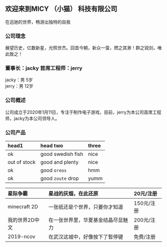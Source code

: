 ## 欢迎来到MICY  （小猫）  科技有限公司
在迅驰的世界，畅游出独特的自我

### 公司理念
展望历史，亿数新星，光照世杰。回首今朝，新众一萤，燃之其渺！群之锐剑，唯此致之！

### 董事长：jacky 首席工程师：jerry
jacky：男     5岁  
jerry：男     12岁

### 公司概述
公司成立于2020年1月11日，专注于制作电子游戏，目前，jerry为本公司首席工程师，jacky为本公司领导人。

### 公司产品

| head1        | head two          | three |
|:-------------|:------------------|:------|
| ok           | good swedish fish | nice  |
| out of stock | good and plenty   | nice  |
| ok           | good `oreos`      | hmm   |
| ok           | good `zoute` drop | yumm  |

| 星际争霸      | 星战的灰烟，在此还原               | 20元/注册   | 
|:--------------|:---------------------------------|:-----------|
| minecraft 2D  | 一张纸还是个世界，只要你才知道      | 150元/注册 |
| 我的世界2D中文 | 在一张世界里，华夏基金结晶尽显魅力  | 200元/注册  |
| 2019-ncov     | 在武汉这城中，好像按下了暂停键      | 免费/注册   |
